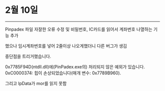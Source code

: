 # 2월 10일

------------------------

Pinpadex 파일 자잘한 오류 수정 및 비밀번호, IC카드를 읽어서 계좌번호 나열하는 기능 추가

했으나 임시계좌번호를 넣어 2줄이상 나오게했더니 다른 버그가 생김

중단점을 트리거했습니다.

0x7785F94D(ntdll.dll)에(PinPadex.exe의) 처리되지 않은 예외가 있습니다. 0xC0000374: 힙이 손상되었습니다(매개 변수: 0x7789B960).

그리고 lpData가 mor를 읽지 못함
